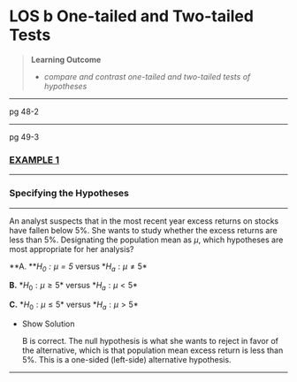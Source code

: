 # LOS b One-tailed and Two-tailed Tests

> **Learning Outcome**
> 
> - *compare and contrast one-tailed and two-tailed tests of hypotheses*

---

pg 48-2

---

pg 49-3

<aside>

### [EXAMPLE 1](https://study.cfainstitute.org/app/cfa-program-level-i-prerequisite-readings-for-2025#read/section/the-process-of-hypothesis-testing-1)

---

### **Specifying the Hypotheses**

---

An analyst suspects that in the most recent year excess returns on stocks have fallen below 5%. She wants to study whether the excess returns are less than 5%. Designating the population mean as $μ$, which hypotheses are most appropriate for her analysis?

**A. ***$H_0: µ = 5$* versus $*H_a: µ ≠ 5*$

**B.** $*H_0: µ \ge 5*$ versus $*H_a: µ < 5*$

**C.** $*H_0: µ \le 5*$ versus $*H_a: µ > 5*$

- Show Solution
    
    <aside>
    
    B is correct. The null hypothesis is what she wants to reject in favor of the alternative, which is that population mean excess return is less than 5%. This is a one-sided (left-side) alternative hypothesis.
    
    </aside>
    
</aside>

---